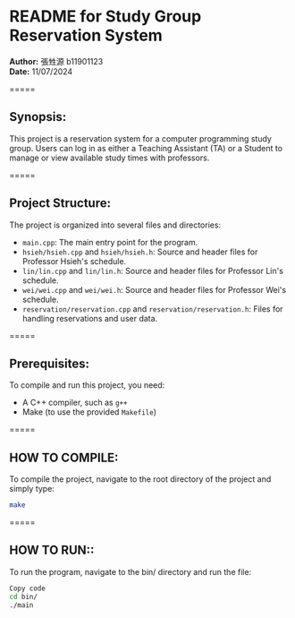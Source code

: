 # README for Study Group Reservation System

**Author:** 張甡源 b11901123  
**Date:** 11/07/2024  

=====  
## Synopsis:

This project is a reservation system for a computer programming study group. Users can log in as either a Teaching Assistant (TA) or a Student to manage or view available study times with professors.

=====  
## Project Structure:

The project is organized into several files and directories:

- `main.cpp`: The main entry point for the program.
- `hsieh/hsieh.cpp` and `hsieh/hsieh.h`: Source and header files for Professor Hsieh's schedule.
- `lin/lin.cpp` and `lin/lin.h`: Source and header files for Professor Lin's schedule.
- `wei/wei.cpp` and `wei/wei.h`: Source and header files for Professor Wei's schedule.
- `reservation/reservation.cpp` and `reservation/reservation.h`: Files for handling reservations and user data.

=====  
## Prerequisites:

To compile and run this project, you need:

- A C++ compiler, such as `g++`
- Make (to use the provided `Makefile`)

=====  
## HOW TO COMPILE:

To compile the project, navigate to the root directory of the project and simply type:

```bash
make
```

=====  
## HOW TO RUN::

To run the program, navigate to the bin/ directory and run the file:

```bash
Copy code
cd bin/
./main
```
